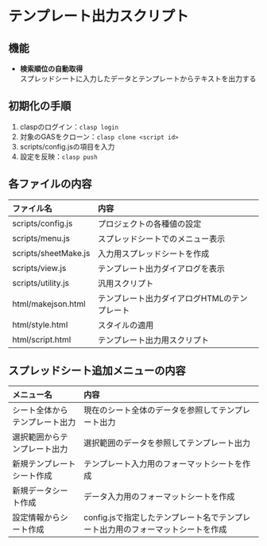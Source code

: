 # テンプレート出力スクリプト

## 機能
- **検索順位の自動取得**<br>スプレッドシートに入力したデータとテンプレートからテキストを出力する

## 初期化の手順
1. claspのログイン：`clasp login`
1. 対象のGASをクローン：`clasp clone <script id>`
1. scripts/config.jsの項目を入力
1. 設定を反映：`clasp push`

## 各ファイルの内容
| ファイル名 | 内容 |
|:-----------|:-----------|
| scripts/config.js | プロジェクトの各種値の設定 |
| scripts/menu.js | スプレッドシートでのメニュー表示 |
| scripts/sheetMake.js | 入力用スプレッドシートを作成 |
| scripts/view.js | テンプレート出力ダイアログを表示 |
| scripts/utility.js | 汎用スクリプト |
| html/makejson.html | テンプレート出力ダイアログHTMLのテンプレート |
| html/style.html | スタイルの適用 |
| html/script.html | テンプレート出力用スクリプト |

## スプレッドシート追加メニューの内容
| メニュー名 | 内容 |
|:-----------|:-----------|
| シート全体からテンプレート出力 | 現在のシート全体のデータを参照してテンプレート出力 |
| 選択範囲からテンプレート出力 | 選択範囲のデータを参照してテンプレート出力 |
| 新規テンプレートシート作成 | テンプレート入力用のフォーマットシートを作成 |
| 新規データシート作成 | データ入力用のフォーマットシートを作成 |
| 設定情報からシート作成 | config.jsで指定したテンプレート名でテンプレート出力用のフォーマットシートを作成 |
